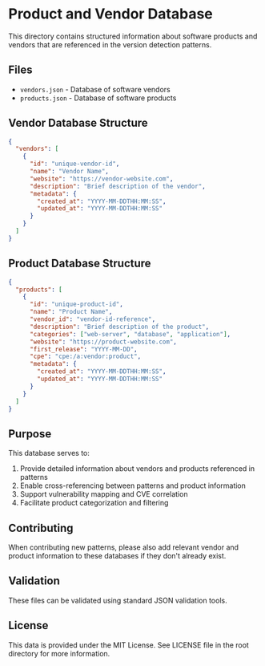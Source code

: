 # Product and Vendor Database

This directory contains structured information about software products and vendors that are referenced in the version detection patterns.

## Files

- `vendors.json` - Database of software vendors
- `products.json` - Database of software products

## Vendor Database Structure

```json
{
  "vendors": [
    {
      "id": "unique-vendor-id",
      "name": "Vendor Name",
      "website": "https://vendor-website.com",
      "description": "Brief description of the vendor",
      "metadata": {
        "created_at": "YYYY-MM-DDTHH:MM:SS",
        "updated_at": "YYYY-MM-DDTHH:MM:SS"
      }
    }
  ]
}
```

## Product Database Structure

```json
{
  "products": [
    {
      "id": "unique-product-id",
      "name": "Product Name",
      "vendor_id": "vendor-id-reference",
      "description": "Brief description of the product",
      "categories": ["web-server", "database", "application"],
      "website": "https://product-website.com",
      "first_release": "YYYY-MM-DD",
      "cpe": "cpe:/a:vendor:product",
      "metadata": {
        "created_at": "YYYY-MM-DDTHH:MM:SS",
        "updated_at": "YYYY-MM-DDTHH:MM:SS"
      }
    }
  ]
}
```

## Purpose

This database serves to:

1. Provide detailed information about vendors and products referenced in patterns
2. Enable cross-referencing between patterns and product information
3. Support vulnerability mapping and CVE correlation
4. Facilitate product categorization and filtering

## Contributing

When contributing new patterns, please also add relevant vendor and product information to these databases if they don't already exist.

## Validation

These files can be validated using standard JSON validation tools.

## License

This data is provided under the MIT License. See LICENSE file in the root directory for more information.